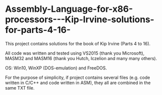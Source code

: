 # Assembly-Language-for-x86-processors---Kip-Irvine-solutions-for-parts-4-16-

This project contains solutions for the book of Kip Irvine (Parts 4 to 16).

All code was written and tested using VS2015 (thank you Microsoft), MASM32 and MASM16 (thank you Hutch, Iczelion and many many others).

OS: Win10, WinXP (DOS-emulation) and FreeDOS.

For the purpose of simplicity, if project contains several files (e.g. code written in C/C++ and code written in ASM), they all are combined in the same TXT file. 

